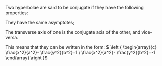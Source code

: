 Two hyperbolae are said to be conjugate if they have the following
properties:

They have the same asymptotes;

The transverse axis of one is the conjugate axis of the other, and
vice-versa.

This means that they can be written in the form: $ \left \{ 
\begin{array}{c} 
  \frac{x^2}{a^2}- \frac{y^2}{b^2}=1 \\
  \frac{x^2}{a^2}- \frac{y^2}{b^2}=-1
\end{array} 
\right \}$

